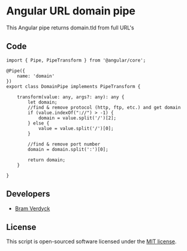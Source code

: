 # Angular URL domain pipe

This Angular pipe returns domain.tld from full URL's

## Code

	import { Pipe, PipeTransform } from '@angular/core';

	@Pipe({
		name: 'domain'
	})
	export class DomainPipe implements PipeTransform {

		transform(value: any, args?: any): any {
			let domain;
			//find & remove protocol (http, ftp, etc.) and get domain
			if (value.indexOf("://") > -1) {
				domain = value.split('/')[2];
			} else {
				value = value.split('/')[0];
			}

			//find & remove port number
			domain = domain.split(':')[0];

			return domain;
		}

	}

## Developers

+ [Bram Verdyck](https://twitter.com/troti13)

## License

This script is open-sourced software licensed under the [MIT license](http://opensource.org/licenses/MIT).

